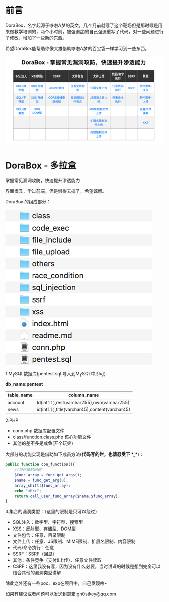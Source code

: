 # 前言

DoraBox，名字起源于哆啦A梦的英文，几个月前就写了这个靶场但是那时候是用来做教学培训的，两个小时前，被强迫症的自己强迫重写了代码，对一些问题进行了修改，增加了一些新的东西。

希望DoraBox能帮助你像大雄借助哆啦A梦的百宝袋一样学习到一些东西。

![dorabox](./img/dorabox.png)

# DoraBox - 多拉盒

掌握常见漏洞攻防，快速提升渗透能力

界面很丑，学过前端，但是懒得去搞了，希望谅解。

DoraBox 的组成部分：

![dorabox](./img/0.png)

1.MySQL数据库(pentest.sql 导入到MySQL中即可)

**db_name:pentest**

| table_name | column_name                              |
| ---------- | ---------------------------------------- |
| account    | Id(int11),rest(varchar255),own(varchar255) |
| news       | id(int11),title(varchar45),content(varchar45) |

2.PHP

- conn.php 数据库配置文件
- class/function.class.php 核心功能文件
- 其他的差不多是咸鱼(开个玩笑)

大部分的功能实现是借助如下成员方法(**代码写的烂，也请忍受下 \*_\***)：

```php
public function con_function(){
	//自己造的回调
	$func_array = func_get_args();
	$name = func_get_arg(0);
	array_shift($func_array);
	echo "<hr>";
	return call_user_func_array($name,$func_array);
}
```



3.集合的漏洞类型：（这里的限制是只可以绕过）

- SQL注入：数字型、字符型、搜索型
- XSS：反射型、存储型、DOM型
- 文件包含：任意、目录限制
- 文件上传：任意、JS限制、MIME限制、扩展名限制、内容限制
- 代码/命令执行：任意
- SSRF：SSRF（回显）
- 其他：条件竞争（支付&上传）、任意文件读取
- CSRF：这里我没有写，因为没有什么必要，当时讲课的时候是想到完全可以结合其他的漏洞类型讲解

除此之外还有一些poc、exp在项目中，自己发现咯~

如果有建议或者问题可以发送到邮箱:gh0stkey@qq.com